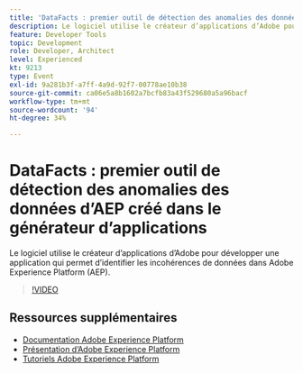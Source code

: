 ```yaml
---
title: 'DataFacts : premier outil de détection des anomalies des données d’AEP créé dans le générateur d’applications'
description: Le logiciel utilise le créateur d’applications d’Adobe pour développer une application qui permet d’identifier les incohérences de données dans Adobe Experience Platform (AEP).
feature: Developer Tools
topic: Development
role: Developer, Architect
level: Experienced
kt: 9213
type: Event
exl-id: 9a281b3f-a7ff-4a9d-92f7-00778ae10b38
source-git-commit: ca06e5a8b1602a7bcfb83a43f529680a5a96bacf
workflow-type: tm+mt
source-wordcount: '94'
ht-degree: 34%

---
```


# DataFacts : premier outil de détection des anomalies des données d’AEP créé dans le générateur d’applications

Le logiciel utilise le créateur d’applications d’Adobe pour développer une application qui permet d’identifier les incohérences de données dans Adobe Experience Platform (AEP).

>[!VIDEO](https://video.tv.adobe.com/v/337710/?quality=12&learn=on&hidetitle=true)

## Ressources supplémentaires

- [Documentation Adobe Experience Platform](https://experienceleague.adobe.com/docs/experience-platform.html?lang=fr)
- [Présentation d’Adobe Experience Platform](https://experienceleague.adobe.com/docs/experience-platform/landing/home.html?lang=fr)
- [Tutoriels Adobe Experience Platform](https://experienceleague.adobe.com/docs/platform-learn/tutorials/overview.html?lang=fr)
